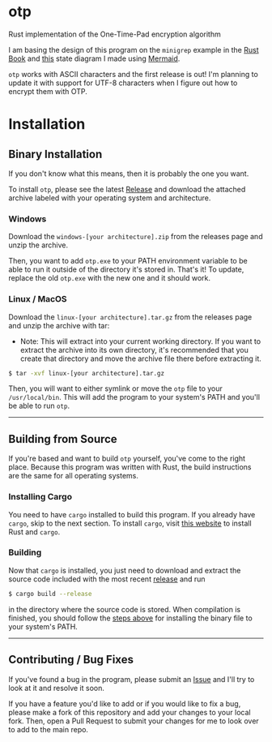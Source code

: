 # otp
Rust implementation of the One-Time-Pad encryption algorithm

I am basing the design of this program on the `minigrep` example in the [Rust Book](https://doc.rust-lang.org/stable/book/ch12-00-an-io-project.html) and [this](state_diagram.mmd) state diagram I made using [Mermaid](https://mermaid.live/). 

`otp` works with ASCII characters and the first release is out! I'm planning to update it with support for UTF-8 characters when I figure out how to encrypt them with OTP. 

# Installation
## Binary Installation
If you don't know what this means, then it is probably the one you want.

To install `otp`, please see the latest [Release](https://github.com/kcajeel/otp/releases) and download the attached archive labeled with your operating system and architecture.

### Windows
Download the `windows-[your architecture].zip` from the releases page and unzip the archive. 

Then, you want to add `otp.exe` to your PATH environment variable to be able to run it outside of the directory it's stored in.
That's it! To update, replace the old `otp.exe` with the new one and it should work.

### Linux / MacOS
Download the `linux-[your architecture].tar.gz` from the releases page and unzip the archive with tar:
- Note: This will extract into your current working directory. If you want to extract the archive into its own directory, it's recommended that you create that directory and move the archive file there before extracting it.
```sh
$ tar -xvf linux-[your architecture].tar.gz
```
Then, you will want to either symlink or move the `otp` file to your `/usr/local/bin`. This will add the program to your system's PATH and you'll be able to run `otp`.

---

## Building from Source
If you're based and want to build `otp` yourself, you've come to the right place. Because this program was written with Rust, the build instructions are the same for all operating systems. 

### Installing Cargo
You need to have `cargo` installed to build this program. If you already have `cargo`, skip to the next section. To install `cargo`, visit [this website](https://www.rust-lang.org/tools/install) to install Rust and `cargo`. 

### Building
Now that `cargo` is installed, you just need to download and extract the source code included with the most recent [release](https://github.com/kcajeel/otp/releases) and run 
```sh
$ cargo build --release
```
in the directory where the source code is stored. When compilation is finished, you should follow the [steps above](#binary-installation) for installing the binary file to your system's PATH. 

---

## Contributing / Bug Fixes
If you've found a bug in the program, please submit an [Issue](https://github.com/kcajeel/otp/issues) and I'll try to look at it and resolve it soon. 

If you have a feature you'd like to add or if you would like to fix a bug, please make a fork of this repository and add your changes to your local fork. Then, open a Pull Request to submit your changes for me to look over to add to the main repo. 